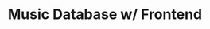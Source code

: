 ---
layout: page
title: Music Database w/ Frontend
description: Ordered storage of artists and their albums using binary search trees and linked lists.
long_description: Ordered storage of artists and their albums using binary search trees and linked lists.<br></br><br><a href="https://github.com/ZackBarry/MusicPlayer_Frontend">Link to repository.</a>
img: /assets/img/5.jpg
---